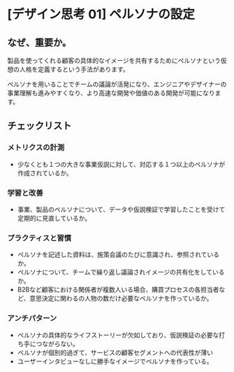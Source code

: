 
# [デザイン思考 01] ペルソナの設定 

## なぜ、重要か。
製品を使ってくれる顧客の具体的なイメージを共有するためにペルソナという仮想の人格を定義するという手法があります。

ペルソナを用いることでチームの議論が活発になり、エンジニアやデザイナーの事業理解も進みやすくなり、より高速な開発や価値のある開発が可能になります。

## チェックリスト 

### メトリクスの計測
+ 少なくとも１つの大きな事業仮説に対して、対応する１つ以上のペルソナが作成されているか。

### 学習と改善
+ 事業、製品のペルソナについて、データや仮説検証で学習したことを受けて定期的に見直しているか。

### プラクティスと習慣
+ ペルソナを記述した資料は、施策会議のたびに意識され、参照されているか。
+ ペルソナについて、チームで繰り返し議論されイメージの共有化をしているか。
+ B2Bなど顧客における関係者が複数人いる場合、購買プロセスの各担当者など、意思決定に関わるの人物の数だけ必要なペルソナを作っているか。

### アンチパターン
+ ペルソナの具体的なライフストーリーが欠如しており、仮説検証の必要な打ち手につながらない。
+ ペルソナが個別的過ぎて、サービスの顧客セグメントへの代表性が薄い
+ ユーザーインタビューなしに勝手なイメージでペルソナを作っている。
            